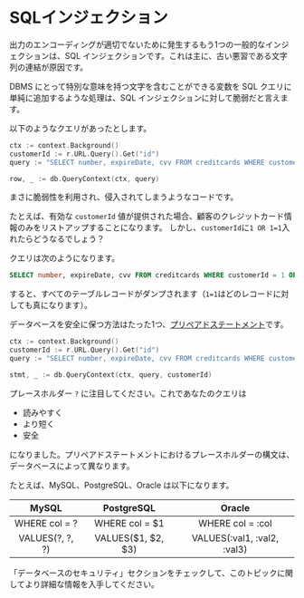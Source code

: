 SQLインジェクション
=============

出力のエンコーディングが適切でないために発生するもう1つの一般的なインジェクションは、SQL インジェクションです。これは主に、古い悪習である文字列の連結が原因です。

DBMS にとって特別な意味を持つ文字を含むことができる変数を SQL クエリに単純に追加するような処理は、SQL インジェクションに対して脆弱だと言えます。

以下のようなクエリがあったとします。

```go
ctx := context.Background()
customerId := r.URL.Query().Get("id")
query := "SELECT number, expireDate, cvv FROM creditcards WHERE customerId = " + customerId

row, _ := db.QueryContext(ctx, query)
```

まさに脆弱性を利用され、侵入されてしまうようなコードです。

たとえば、有効な `customerId` 値が提供された場合、顧客のクレジットカード情報のみをリストアップすることになります。
しかし、`customerId`に`1 OR 1=1`入れたらどうなるでしょう？

クエリは次のようになります。

```SQL
SELECT number, expireDate, cvv FROM creditcards WHERE customerId = 1 OR 1=1
```

すると、すべてのテーブルレコードがダンプされます（`1=1`はどのレコードに対しても真になります）。

データベースを安全に保つ方法はたった1つ、[プリペアドステートメント][1]です。


```go
ctx := context.Background()
customerId := r.URL.Query().Get("id")
query := "SELECT number, expireDate, cvv FROM creditcards WHERE customerId = ?"

stmt, _ := db.QueryContext(ctx, query, customerId)
```

プレースホルダー `?` に注目してください。これであなたのクエリは

 * 読みやすく
 * より短く
 * 安全

になりました。プリペアドステートメントにおけるプレースホルダーの構文は、データベースによって異なります。

たとえば、MySQL、PostgreSQL、Oracle は以下になります。

| MySQL | PostgreSQL | Oracle |
| :---: | :--------: | :----: |
| WHERE col = ? | WHERE col = $1 | WHERE col = :col |
| VALUES(?, ?, ?) | VALUES($1, $2, $3) | VALUES(:val1, :val2, :val3) |

「データベースのセキュリティ」セクションをチェックして、このトピックに関してより詳細な情報を入手してください。

[1]: https://golang.org/pkg/database/sql/#DB.Prepare
